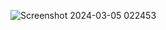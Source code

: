 ![Screenshot 2024-03-05 022453](https://github.com/RahtriGunantha/Delivery-Driver/assets/64734950/f9ea6f17-ecf2-4aa2-b0c4-1a59323c73c4)
